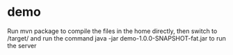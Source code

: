 # demo

Run mvn package to compile the files in the home directly, then switch to /target/ and run the command
java -jar demo-1.0.0-SNAPSHOT-fat.jar to run the server